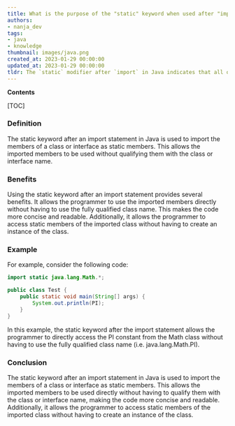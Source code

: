 ```yaml
---
title: What is the purpose of the "static" keyword when used after "import"?
authors:
- nanja_dev
tags:
- java
- knowledge
thumbnail: images/java.png
created_at: 2023-01-29 00:00:00
updated_at: 2023-01-29 00:00:00
tldr: The `static` modifier after `import` in Java indicates that all of the members of the imported class are imported as static members.
---
```


**Contents**

[TOC]

### Definition

The static keyword after an import statement in Java is used to import the members of a class or interface as static members. This allows the imported members to be used without qualifying them with the class or interface name.

### Benefits 

Using the static keyword after an import statement provides several benefits. It allows the programmer to use the imported members directly without having to use the fully qualified class name. This makes the code more concise and readable. Additionally, it allows the programmer to access static members of the imported class without having to create an instance of the class.

### Example

For example, consider the following code: 

```java
import static java.lang.Math.*;

public class Test {
    public static void main(String[] args) {
        System.out.println(PI);
    }
}
```

In this example, the static keyword after the import statement allows the programmer to directly access the PI constant from the Math class without having to use the fully qualified class name (i.e. java.lang.Math.PI).

### Conclusion

The static keyword after an import statement in Java is used to import the members of a class or interface as static members. This allows the imported members to be used directly without having to qualify them with the class or interface name, making the code more concise and readable. Additionally, it allows the programmer to access static members of the imported class without having to create an instance of the class.
